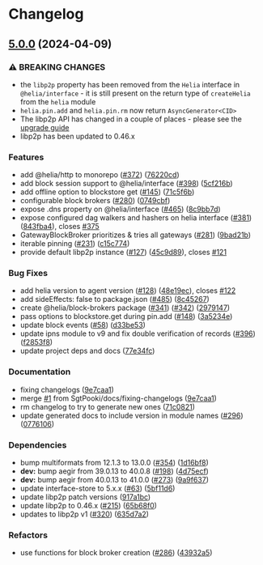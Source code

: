 # Changelog

## [5.0.0](https://github.com/SgtPooki/helia/compare/interface-v4.1.0...interface-v5.0.0) (2024-04-09)


### ⚠ BREAKING CHANGES

* the `libp2p` property has been removed from the `Helia` interface in `@helia/interface` - it is still present on the return type of `createHelia` from the `helia` module
* `helia.pin.add` and `helia.pin.rm` now return `AsyncGenerator<CID>`
* The libp2p API has changed in a couple of places - please see the [upgrade guide](https://github.com/libp2p/js-libp2p/blob/main/doc/migrations/v0.46-v1.0.0.md)
* libp2p has been updated to 0.46.x

### Features

* add @helia/http to monorepo ([#372](https://github.com/SgtPooki/helia/issues/372)) ([76220cd](https://github.com/SgtPooki/helia/commit/76220cd5adf45af7fa61fd0a1321de4722b744d6))
* add block session support to @helia/interface ([#398](https://github.com/SgtPooki/helia/issues/398)) ([5cf216b](https://github.com/SgtPooki/helia/commit/5cf216baa6806cd82f8fcddd1f024ef6a506f667))
* add offline option to blockstore get ([#145](https://github.com/SgtPooki/helia/issues/145)) ([71c5f6b](https://github.com/SgtPooki/helia/commit/71c5f6bc32b324ee237e56c2c5a1ce903b3bdbef))
* configurable block brokers ([#280](https://github.com/SgtPooki/helia/issues/280)) ([0749cbf](https://github.com/SgtPooki/helia/commit/0749cbf99745ea6ab4363f1b5d635634ca0ddcfa))
* expose .dns property on @helia/interface ([#465](https://github.com/SgtPooki/helia/issues/465)) ([8c9bb7d](https://github.com/SgtPooki/helia/commit/8c9bb7d224a1b786cba1fba18bffe07001a3b95d))
* expose configured dag walkers and hashers on helia interface ([#381](https://github.com/SgtPooki/helia/issues/381)) ([843fba4](https://github.com/SgtPooki/helia/commit/843fba467ebb032907c888da499147a5349ec10e)), closes [#375](https://github.com/SgtPooki/helia/issues/375)
* GatewayBlockBroker prioritizes & tries all gateways ([#281](https://github.com/SgtPooki/helia/issues/281)) ([9bad21b](https://github.com/SgtPooki/helia/commit/9bad21bd59fe6d1ba4a137db5a46bd2ead5238c3))
* iterable pinning ([#231](https://github.com/SgtPooki/helia/issues/231)) ([c15c774](https://github.com/SgtPooki/helia/commit/c15c7749294d3d4aea5aef70544d088250336798))
* provide default libp2p instance ([#127](https://github.com/SgtPooki/helia/issues/127)) ([45c9d89](https://github.com/SgtPooki/helia/commit/45c9d896afa27f5ea043cc5f576d50fc4fa556e9)), closes [#121](https://github.com/SgtPooki/helia/issues/121)


### Bug Fixes

* add helia version to agent version ([#128](https://github.com/SgtPooki/helia/issues/128)) ([48e19ec](https://github.com/SgtPooki/helia/commit/48e19ec545cc67157e14ae59054fa377a583cb01)), closes [#122](https://github.com/SgtPooki/helia/issues/122)
* add sideEffects: false to package.json ([#485](https://github.com/SgtPooki/helia/issues/485)) ([8c45267](https://github.com/SgtPooki/helia/commit/8c45267a474ab10b2faadfebdab33cfe446e8c03))
* create @helia/block-brokers package ([#341](https://github.com/SgtPooki/helia/issues/341)) ([#342](https://github.com/SgtPooki/helia/issues/342)) ([2979147](https://github.com/SgtPooki/helia/commit/297914756fa06dc0c28890a2654d1159d16689c2))
* pass options to blockstore.get during pin.add ([#148](https://github.com/SgtPooki/helia/issues/148)) ([3a5234e](https://github.com/SgtPooki/helia/commit/3a5234e3c2f88f9910678b0cbbac5fd340117cc9))
* update block events ([#58](https://github.com/SgtPooki/helia/issues/58)) ([d33be53](https://github.com/SgtPooki/helia/commit/d33be534972a4c238fc6d43c4284c6bd834ae218))
* update ipns module to v9 and fix double verification of records ([#396](https://github.com/SgtPooki/helia/issues/396)) ([f2853f8](https://github.com/SgtPooki/helia/commit/f2853f8bd5bdcee8ab7a685355b0be47f29620e0))
* update project deps and docs ([77e34fc](https://github.com/SgtPooki/helia/commit/77e34fc115cbfb82585fd954bcf389ecebf655bc))


### Documentation

* fixing changelogs ([9e7caa1](https://github.com/SgtPooki/helia/commit/9e7caa10e85a00b41482c4165f2d83d39668e46d))
* merge [#1](https://github.com/SgtPooki/helia/issues/1) from SgtPooki/docs/fixing-changelogs ([9e7caa1](https://github.com/SgtPooki/helia/commit/9e7caa10e85a00b41482c4165f2d83d39668e46d))
* rm changelog to try to generate new ones ([71c0821](https://github.com/SgtPooki/helia/commit/71c0821d43e725961cd381070c0dc37846e305fe))
* update generated docs to include version in module names ([#296](https://github.com/SgtPooki/helia/issues/296)) ([0776106](https://github.com/SgtPooki/helia/commit/0776106710d6641ac82b446f7fde6c40d788a0b4))


### Dependencies

* bump multiformats from 12.1.3 to 13.0.0 ([#354](https://github.com/SgtPooki/helia/issues/354)) ([1d16bf8](https://github.com/SgtPooki/helia/commit/1d16bf89acd10ac79baf53f0cbc5f92d0e9d8301))
* **dev:** bump aegir from 39.0.13 to 40.0.8 ([#198](https://github.com/SgtPooki/helia/issues/198)) ([4d75ecf](https://github.com/SgtPooki/helia/commit/4d75ecffb79e5177da35d3106e42dac7bc63153a))
* **dev:** bump aegir from 40.0.13 to 41.0.0 ([#273](https://github.com/SgtPooki/helia/issues/273)) ([9a9f637](https://github.com/SgtPooki/helia/commit/9a9f63787223eff7eae3b72e59b79b11baa621ea))
* update interface-store to 5.x.x ([#63](https://github.com/SgtPooki/helia/issues/63)) ([5bf11d6](https://github.com/SgtPooki/helia/commit/5bf11d638eee423624ac49af97757d730744f384))
* update libp2p patch versions ([917a1bc](https://github.com/SgtPooki/helia/commit/917a1bceb9e9b56428a15dc3377a963f06affd12))
* update libp2p to 0.46.x ([#215](https://github.com/SgtPooki/helia/issues/215)) ([65b68f0](https://github.com/SgtPooki/helia/commit/65b68f071d04d2f6f0fcf35938b146706b1a3cd0))
* updates to libp2p v1 ([#320](https://github.com/SgtPooki/helia/issues/320)) ([635d7a2](https://github.com/SgtPooki/helia/commit/635d7a2938111ccc53f8defbd9b8f8f8ea3e8e6a))


### Refactors

* use functions for block broker creation ([#286](https://github.com/SgtPooki/helia/issues/286)) ([43932a5](https://github.com/SgtPooki/helia/commit/43932a54036dafdf1265b034b30b12784fd22d82))
